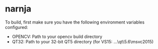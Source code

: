 # narnja

To build, first make sure you have the following environment variables configured:
* OPENCV: Path to your opencv build directory
* QT32: Path to your 32-bit QT5 directory (for VS15: ...\qt\5.6\msvc2015\)
